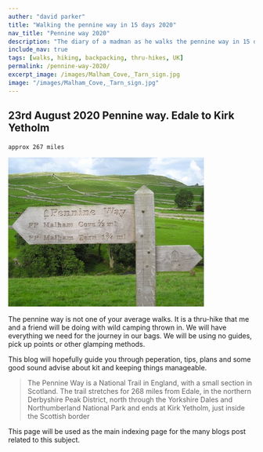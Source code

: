 ```yaml
---
auther: "david parker"
title: "Walking the pennine way in 15 days 2020"
nav_title: "Pennine way 2020"
description: "The diary of a madman as he walks the pennine way in 15 days"
include_nav: true
tags: [walks, hiking, backpacking, thru-hikes, UK]
permalink: /pennine-way-2020/
excerpt_image: /images/Malham_Cove,_Tarn_sign.jpg
image: "/images/Malham_Cove,_Tarn_sign.jpg"
---
```


## 23rd August 2020 Pennine way. Edale to Kirk Yetholm
`approx 267 miles`

![The Pennine way](/images/Malham_Cove,_Tarn_sign.jpg "Malham cove, tarn sign post on pennine way")

The pennine way is not one of your average walks. It is a thru-hike that me and a friend will be doing
with wild camping thrown in.  We will have everything we need for the journey in our bags.  We will be using no guides, pick up points or other glamping methods.

This blog will hopefully guide you through peperation, tips, plans and some good sound advise about kit and keeping
things manageable.

> The Pennine Way is a National Trail in England, with a small section in Scotland. The trail stretches for 268 miles from Edale, in the northern Derbyshire Peak District, north through the Yorkshire Dales and Northumberland National Park and ends at Kirk Yetholm, just inside the Scottish border

This page will be used as the main indexing page for the many blogs post related to this subject.  